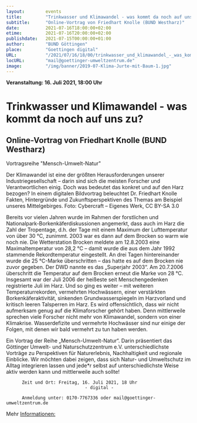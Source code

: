 ```yaml
---
layout:        events
title:         "Trinkwasser und Klimawandel - was kommt da noch auf uns zu?"
subtitle:      "Online-Vortrag von Friedhart Knolle (BUND Westharz)"
date:          2021-07-16T18:00:00+02:00
etime:         2021-07-16T20:00:00+02:00
publishdate:   2021-07-15T00:00:00+01:00
author:        "BUND Göttingen"
place:         "Goettingen digital"
URL:           "/2021/07/16/18/00/trinkwasser_und_klimawandel_-_was_kommt_da_noch_auf_uns_zu"
locURL:        "mail@goettinger-umweltzentrum.de"
image:         "/img/banner/2019-07-Klima-Jurte-mit-Baum-1.jpg"
---
```


**Veranstaltung: 16. Juli 2021, 18:00 Uhr**

Trinkwasser und Klimawandel - was kommt da noch auf uns zu?
===========

Online-Vortrag von Friedhart Knolle (BUND Westharz)
-----------
Vortragsreihe "Mensch-Umwelt-Natur"

Der Klimawandel ist eine der größten Herausforderungen unserer Industriegesellschaft – darin sind sich die meisten Forscher und Verantwortlichen einig. Doch was bedeutet das konkret und auf den Harz bezogen? In einem digitalen Bildvortrag beleuchtet Dr. Friedhart Knolle Fakten, Hintergründe und Zukunftsperspektiven des Themas am Beispiel unseres Mittelgebirges.
Foto: Cybercraft – Eigenes Werk, CC BY-SA 3.0

Bereits vor vielen Jahren wurde im Rahmen der forstlichen und Nationalpark-Borkenkäferdiskussionen angemerkt, dass auch im Harz die Zahl der Tropentage, d.h. der Tage mit einem Maximum der Lufttemperatur von über 30 °C, zunimmt. 2003 war es dann auf dem Brocken so warm wie noch nie. Die Wetterstation Brocken meldete am 12.8.2003 eine Maximaltemperatur von 28,2 °C – damit wurde die aus dem Jahr 1992 stammende Rekordtemperatur eingestellt. An drei Tagen hintereinander wurde die 25 °C-Marke überschritten – das hatte es auf dem Brocken nie zuvor gegeben. Der DWD nannte es das „Superjahr 2003“. Am 20.7.2006 überschritt die Temperatur auf dem Brocken erneut die Marke von 28 °C. Insgesamt war der Juli 2006 der heißeste seit Menschengedenken registrierte Juli im Harz. Und so ging es weiter – mit weiteren Temperaturrekorden, vermehrten Hochwässern, einer verstärkten Borkenkäferaktivität, sinkenden Grundwasserspiegeln im Harzvorland und kritisch leeren Talsperren im Harz. Es wird offensichtlich, dass wir nicht aufmerksam genug auf die Klimaforscher gehört haben. Denn mittlerweile sprechen viele Forscher nicht mehr von Klimawandel, sondern von einer Klimakrise. Wasserdefizite und vermehrte Hochwässer sind nur einige der Folgen, mit denen wir bald vermehrt zu tun haben werden.

Ein Vortrag der Reihe „Mensch-Umwelt-Natur“. Darin präsentiert das Göttinger Umwelt- und Naturschutzzentrum e.V. unterschiedlichste Vorträge zu Perspektiven für Naturerlebnis, Nachhaltigkeit und regionale Einblicke. Wir möchten dabei zeigen, dass sich Natur- und Umweltschutz im Alltag integrieren lassen und jede*r selbst auf unterschiedlichste Weise aktiv werden kann und mittlerweile auch sollte!


          Zeit und Ort: Freitag, 16. Juli 2021, 18 Uhr
                                  - digital -

          Anmeldung unter: 0170-7767336 oder mail@goettinger-umweltzentrum.de

Mehr [Informationen:](mailto:mail@goettinger-umweltzentrum.de)
